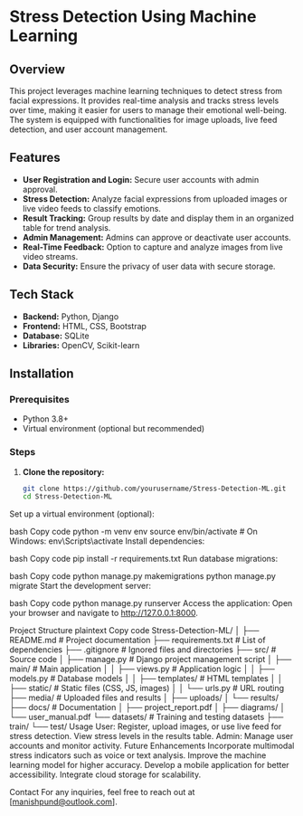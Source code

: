 # Stress Detection Using Machine Learning

## Overview
This project leverages machine learning techniques to detect stress from facial expressions. It provides real-time analysis and tracks stress levels over time, making it easier for users to manage their emotional well-being. The system is equipped with functionalities for image uploads, live feed detection, and user account management.

## Features
- **User Registration and Login:** Secure user accounts with admin approval.
- **Stress Detection:** Analyze facial expressions from uploaded images or live video feeds to classify emotions.
- **Result Tracking:** Group results by date and display them in an organized table for trend analysis.
- **Admin Management:** Admins can approve or deactivate user accounts.
- **Real-Time Feedback:** Option to capture and analyze images from live video streams.
- **Data Security:** Ensure the privacy of user data with secure storage.

## Tech Stack
- **Backend:** Python, Django
- **Frontend:** HTML, CSS, Bootstrap
- **Database:** SQLite
- **Libraries:** OpenCV, Scikit-learn

## Installation

### Prerequisites
- Python 3.8+
- Virtual environment (optional but recommended)

### Steps
1. **Clone the repository:**
   ```bash
   git clone https://github.com/yourusername/Stress-Detection-ML.git
   cd Stress-Detection-ML
Set up a virtual environment (optional):

bash
Copy code
python -m venv env
source env/bin/activate  # On Windows: env\Scripts\activate
Install dependencies:

bash
Copy code
pip install -r requirements.txt
Run database migrations:

bash
Copy code
python manage.py makemigrations
python manage.py migrate
Start the development server:

bash
Copy code
python manage.py runserver
Access the application: Open your browser and navigate to http://127.0.0.1:8000.

Project Structure
plaintext
Copy code
Stress-Detection-ML/
│
├── README.md               # Project documentation
├── requirements.txt        # List of dependencies
├── .gitignore              # Ignored files and directories
├── src/                    # Source code
│   ├── manage.py           # Django project management script
│   ├── main/               # Main application
│   │   ├── views.py        # Application logic
│   │   ├── models.py       # Database models
│   │   ├── templates/      # HTML templates
│   │   ├── static/         # Static files (CSS, JS, images)
│   │   └── urls.py         # URL routing
├── media/                  # Uploaded files and results
│   ├── uploads/
│   └── results/
├── docs/                   # Documentation
│   ├── project_report.pdf
│   ├── diagrams/
│   └── user_manual.pdf
└── datasets/               # Training and testing datasets
    ├── train/
    └── test/
Usage
User: Register, upload images, or use live feed for stress detection. View stress levels in the results table.
Admin: Manage user accounts and monitor activity.
Future Enhancements
Incorporate multimodal stress indicators such as voice or text analysis.
Improve the machine learning model for higher accuracy.
Develop a mobile application for better accessibility.
Integrate cloud storage for scalability.


Contact
For any inquiries, feel free to reach out at [manishpund@outlook.com].
